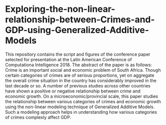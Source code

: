 # Exploring-the-non-linear-relationship-between-Crimes-and-GDP-using-Generalized-Additive-Models
This repository contains the script and figures of the conference paper selected for presentation at the Latin American Conference of Computationa Intelligence 2018. The abstract of the paper is as follows: Crime is an important social and economic problem of South Africa. Though certain categories of crimes are of serious proportions, yet on aggregate the overall crime situation in the country has considerably improved in the last decade or so. A number of previous studies across other countries have shown a positive or negative relationship between crime and economic growth. On a microeconomic/provincial scale, this paper studies the relationship between various categories of crimes and economic growth using the non-linear modeling technique of Generalized Additive Models. Such a modeling approach helps in understanding how various categories of crimes complexly affect GDP.
